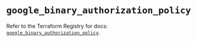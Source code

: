 # `google_binary_authorization_policy`

Refer to the Terraform Registry for docs: [`google_binary_authorization_policy`](https://registry.terraform.io/providers/hashicorp/google/5.25.0/docs/resources/binary_authorization_policy).

